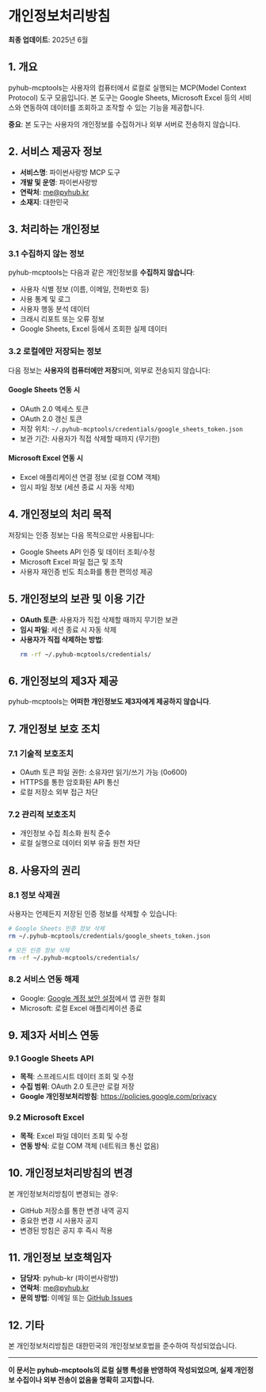 # 개인정보처리방침

**최종 업데이트**: 2025년 6월

## 1. 개요

pyhub-mcptools는 사용자의 컴퓨터에서 로컬로 실행되는 MCP(Model Context Protocol) 도구 모음입니다. 본 도구는 Google Sheets, Microsoft Excel 등의 서비스와 연동하여 데이터를 조회하고 조작할 수 있는 기능을 제공합니다.

**중요**: 본 도구는 사용자의 개인정보를 수집하거나 외부 서버로 전송하지 않습니다.

## 2. 서비스 제공자 정보

- **서비스명**: 파이썬사랑방 MCP 도구
- **개발 및 운영**: 파이썬사랑방
- **연락처**: me@pyhub.kr
- **소재지**: 대한민국

## 3. 처리하는 개인정보

### 3.1 수집하지 않는 정보
pyhub-mcptools는 다음과 같은 개인정보를 **수집하지 않습니다**:
- 사용자 식별 정보 (이름, 이메일, 전화번호 등)
- 사용 통계 및 로그
- 사용자 행동 분석 데이터
- 크래시 리포트 또는 오류 정보
- Google Sheets, Excel 등에서 조회한 실제 데이터

### 3.2 로컬에만 저장되는 정보
다음 정보는 **사용자의 컴퓨터에만 저장**되며, 외부로 전송되지 않습니다:

#### Google Sheets 연동 시
- OAuth 2.0 액세스 토큰
- OAuth 2.0 갱신 토큰
- 저장 위치: `~/.pyhub-mcptools/credentials/google_sheets_token.json`
- 보관 기간: 사용자가 직접 삭제할 때까지 (무기한)

#### Microsoft Excel 연동 시
- Excel 애플리케이션 연결 정보 (로컬 COM 객체)
- 임시 파일 정보 (세션 종료 시 자동 삭제)

## 4. 개인정보의 처리 목적

저장되는 인증 정보는 다음 목적으로만 사용됩니다:
- Google Sheets API 인증 및 데이터 조회/수정
- Microsoft Excel 파일 접근 및 조작
- 사용자 재인증 빈도 최소화를 통한 편의성 제공

## 5. 개인정보의 보관 및 이용 기간

- **OAuth 토큰**: 사용자가 직접 삭제할 때까지 무기한 보관
- **임시 파일**: 세션 종료 시 자동 삭제
- **사용자가 직접 삭제하는 방법**:
  ```bash
  rm -rf ~/.pyhub-mcptools/credentials/
  ```

## 6. 개인정보의 제3자 제공

pyhub-mcptools는 **어떠한 개인정보도 제3자에게 제공하지 않습니다**.

## 7. 개인정보 보호 조치

### 7.1 기술적 보호조치
- OAuth 토큰 파일 권한: 소유자만 읽기/쓰기 가능 (0o600)
- HTTPS를 통한 암호화된 API 통신
- 로컬 저장소 외부 접근 차단

### 7.2 관리적 보호조치
- 개인정보 수집 최소화 원칙 준수
- 로컬 실행으로 데이터 외부 유출 원천 차단

## 8. 사용자의 권리

### 8.1 정보 삭제권
사용자는 언제든지 저장된 인증 정보를 삭제할 수 있습니다:
```bash
# Google Sheets 인증 정보 삭제
rm ~/.pyhub-mcptools/credentials/google_sheets_token.json

# 모든 인증 정보 삭제
rm -rf ~/.pyhub-mcptools/credentials/
```

### 8.2 서비스 연동 해제
- Google: [Google 계정 보안 설정](https://myaccount.google.com/permissions)에서 앱 권한 철회
- Microsoft: 로컬 Excel 애플리케이션 종료

## 9. 제3자 서비스 연동

### 9.1 Google Sheets API
- **목적**: 스프레드시트 데이터 조회 및 수정
- **수집 범위**: OAuth 2.0 토큰만 로컬 저장
- **Google 개인정보처리방침**: https://policies.google.com/privacy

### 9.2 Microsoft Excel
- **목적**: Excel 파일 데이터 조회 및 수정
- **연동 방식**: 로컬 COM 객체 (네트워크 통신 없음)

## 10. 개인정보처리방침의 변경

본 개인정보처리방침이 변경되는 경우:
- GitHub 저장소를 통한 변경 내역 공지
- 중요한 변경 시 사용자 공지
- 변경된 방침은 공지 후 즉시 적용

## 11. 개인정보 보호책임자

- **담당자**: pyhub-kr (파이썬사랑방)
- **연락처**: me@pyhub.kr
- **문의 방법**: 이메일 또는 [GitHub Issues](https://github.com/pyhub-kr/pyhub-mcptools/issues)

## 12. 기타

본 개인정보처리방침은 대한민국의 개인정보보호법을 준수하여 작성되었습니다.

---

**이 문서는 pyhub-mcptools의 로컬 실행 특성을 반영하여 작성되었으며, 실제 개인정보 수집이나 외부 전송이 없음을 명확히 고지합니다.**
